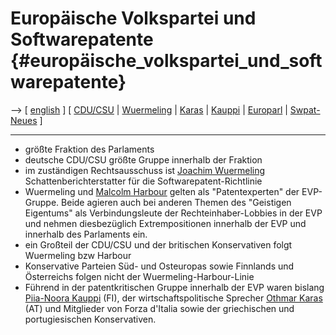 # Europäische Volkspartei und Softwarepatente {#europäische_volkspartei_und_softwarepatente}

\--\> \[ [ english](EuPartEppEn "wikilink") \] \[ [
CDU/CSU](ElectDeCducsu0405De "wikilink") \| [
Wuermeling](SwpatjwuermelingDe "wikilink") \| [
Karas](OthmarKarasDe "wikilink") \| [
Kauppi](PiiaNooraKauppiEn "wikilink") \| [
Europarl](SwpateuroparlDe "wikilink") \| [
Swpat-Neues](SwpatcninoDe "wikilink") \]

------------------------------------------------------------------------

-   größte Fraktion des Parlaments
-   deutsche CDU/CSU größte Gruppe innerhalb der Fraktion
-   im zuständigen Rechtsausschuss ist [ Joachim
    Wuermeling](SwpatjwuermelingDe "wikilink") Schattenberichterstatter
    für die Softwarepatent-Richtlinie
-   Wuermeling und [ Malcolm Harbour](SwpatmharbourEn "wikilink") gelten
    als \"Patentexperten\" der EVP-Gruppe. Beide agieren auch bei
    anderen Themen des \"Geistigen Eigentums\" als Verbindungsleute der
    Rechteinhaber-Lobbies in der EVP und nehmen diesbezüglich
    Extrempositionen innerhalb der EVP und innerhalb des Parlaments ein.
-   ein Großteil der CDU/CSU und der britischen Konservativen folgt
    Wuermeling bzw Harbour
-   Konservative Parteien Süd- und Osteuropas sowie Finnlands und
    Österreichs folgen nicht der Wuermeling-Harbour-Linie
-   Führend in der patentkritischen Gruppe innerhalb der EVP waren
    bislang [ Piia-Noora Kauppi](PiiaNooraKauppiDe "wikilink") (FI), der
    wirtschaftspolitische Sprecher [ Othmar
    Karas](OthmarKarasDe "wikilink") (AT) und Mitglieder von Forza
    d\'Italia sowie der griechischen und portugiesischen Konservativen.
